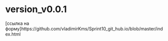 <h1> version_v0.0.1</h1>
[ссылка на форму]https://github.com/vladimirKms/Sprint10_git_hub.io/blob/master/index.html
